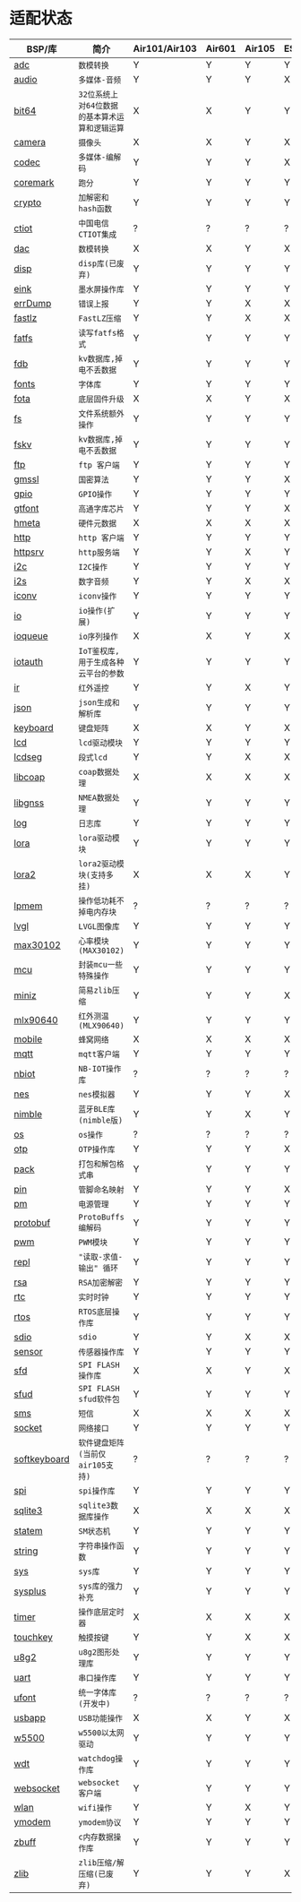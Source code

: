 # 适配状态

|BSP/库|简介|Air101/Air103|Air601|Air105|ESP32C3|ESP32S3|Air780E/Air700E|
|---|---|---|---|---|---|---|---|
|[adc](adc.md)|`数模转换`|Y|Y|Y|Y|Y|Y|
|[audio](audio.md)|`多媒体-音频`|Y|Y|Y|X|X|Y|
|[bit64](bit64.md)|`32位系统上对64位数据的基本算术运算和逻辑运算`|X|X|Y|Y|Y|Y|
|[camera](camera.md)|`摄像头`|X|X|Y|X|X|X|
|[codec](codec.md)|`多媒体-编解码`|Y|Y|Y|X|X|Y|
|[coremark](coremark.md)|`跑分`|Y|Y|Y|Y|Y|Y|
|[crypto](crypto.md)|`加解密和hash函数`|Y|Y|Y|Y|Y|Y|
|[ctiot](ctiot.md)|`中国电信CTIOT集成`|?|?|?|?|?|?|
|[dac](dac.md)|`数模转换`|X|X|Y|X|X|X|
|[disp](disp.md)|`disp库(已废弃)`|Y|Y|Y|Y|Y|Y|
|[eink](eink.md)|`墨水屏操作库`|Y|Y|Y|Y|Y|Y|
|[errDump](errDump.md)|`错误上报`|Y|Y|X|X|X|Y|
|[fastlz](fastlz.md)|`FastLZ压缩`|Y|Y|X|X|X|Y|
|[fatfs](fatfs.md)|`读写fatfs格式`|Y|Y|Y|Y|Y|Y|
|[fdb](fdb.md)|`kv数据库,掉电不丢数据`|Y|Y|Y|Y|Y|Y|
|[fonts](fonts.md)|`字体库`|Y|Y|Y|Y|Y|Y|
|[fota](fota.md)|`底层固件升级`|X|X|Y|X|X|Y|
|[fs](fs.md)|`文件系统额外操作`|Y|Y|Y|Y|Y|Y|
|[fskv](fskv.md)|`kv数据库,掉电不丢数据`|Y|Y|Y|Y|Y|Y|
|[ftp](ftp.md)|`ftp 客户端`|Y|Y|Y|Y|Y|Y|
|[gmssl](gmssl.md)|`国密算法`|Y|Y|Y|X|X|Y|
|[gpio](gpio.md)|`GPIO操作`|Y|Y|Y|Y|Y|Y|
|[gtfont](gtfont.md)|`高通字库芯片`|Y|Y|Y|X|X|Y|
|[hmeta](hmeta.md)|`硬件元数据`|X|X|X|X|X|Y|
|[http](http.md)|`http 客户端`|Y|Y|Y|Y|Y|Y|
|[httpsrv](httpsrv.md)|`http服务端`|Y|Y|X|Y|Y|Y|
|[i2c](i2c.md)|`I2C操作`|Y|Y|Y|Y|Y|Y|
|[i2s](i2s.md)|`数字音频`|Y|Y|X|X|X|Y|
|[iconv](iconv.md)|`iconv操作`|Y|Y|Y|Y|Y|Y|
|[io](io.md)|`io操作(扩展)`|Y|Y|Y|Y|Y|Y|
|[ioqueue](ioqueue.md)|`io序列操作`|X|X|Y|X|X|X|
|[iotauth](iotauth.md)|`IoT鉴权库, 用于生成各种云平台的参数`|Y|Y|Y|Y|Y|Y|
|[ir](ir.md)|`红外遥控`|Y|Y|X|Y|Y|Y|
|[json](json.md)|`json生成和解析库`|Y|Y|Y|Y|Y|Y|
|[keyboard](keyboard.md)|`键盘矩阵`|X|X|Y|X|X|X|
|[lcd](lcd.md)|`lcd驱动模块`|Y|Y|Y|Y|Y|Y|
|[lcdseg](lcdseg.md)|`段式lcd`|Y|Y|X|X|X|X|
|[libcoap](libcoap.md)|`coap数据处理`|X|X|X|X|X|X|
|[libgnss](libgnss.md)|`NMEA数据处理`|Y|Y|Y|Y|Y|Y|
|[log](log.md)|`日志库`|Y|Y|Y|Y|Y|Y|
|[lora](lora.md)|`lora驱动模块`|Y|Y|Y|Y|Y|Y|
|[lora2](lora2.md)|`lora2驱动模块(支持多挂)`|X|X|X|Y|Y|Y|
|[lpmem](lpmem.md)|`操作低功耗不掉电内存块`|?|?|?|?|?|?|
|[lvgl](lvgl.md)|`LVGL图像库`|Y|Y|Y|Y|Y|Y|
|[max30102](max30102.md)|`心率模块(MAX30102)`|Y|Y|Y|Y|Y|Y|
|[mcu](mcu.md)|`封装mcu一些特殊操作`|Y|Y|Y|Y|Y|Y|
|[miniz](miniz.md)|`简易zlib压缩`|Y|Y|Y|X|X|Y|
|[mlx90640](mlx90640.md)|`红外测温(MLX90640)`|Y|Y|Y|Y|Y|Y|
|[mobile](mobile.md)|`蜂窝网络`|X|X|X|X|X|Y|
|[mqtt](mqtt.md)|`mqtt客户端`|Y|Y|Y|Y|Y|Y|
|[nbiot](nbiot.md)|`NB-IOT操作库`|?|?|?|?|?|?|
|[nes](nes.md)|`nes模拟器`|Y|Y|Y|X|X|Y|
|[nimble](nimble.md)|`蓝牙BLE库(nimble版)`|Y|Y|X|Y|Y|X|
|[os](os.md)|`os操作`|?|?|?|?|?|?|
|[otp](otp.md)|`OTP操作库`|Y|Y|Y|X|X|Y|
|[pack](pack.md)|`打包和解包格式串`|Y|Y|Y|Y|Y|Y|
|[pin](pin.md)|`管脚命名映射`|Y|Y|Y|X|X|X|
|[pm](pm.md)|`电源管理`|Y|Y|Y|Y|Y|Y|
|[protobuf](protobuf.md)|`ProtoBuffs编解码`|Y|Y|Y|Y|Y|Y|
|[pwm](pwm.md)|`PWM模块`|Y|Y|Y|Y|Y|Y|
|[repl](repl.md)|`"读取-求值-输出" 循环`|Y|Y|Y|Y|Y|Y|
|[rsa](rsa.md)|`RSA加密解密`|Y|Y|Y|Y|Y|Y|
|[rtc](rtc.md)|`实时时钟`|Y|Y|Y|Y|Y|Y|
|[rtos](rtos.md)|`RTOS底层操作库`|Y|Y|Y|Y|Y|Y|
|[sdio](sdio.md)|`sdio`|Y|Y|X|X|X|X|
|[sensor](sensor.md)|`传感器操作库`|Y|Y|Y|Y|Y|Y|
|[sfd](sfd.md)|`SPI FLASH操作库`|X|X|Y|X|X|Y|
|[sfud](sfud.md)|`SPI FLASH sfud软件包`|Y|Y|Y|Y|Y|Y|
|[sms](sms.md)|`短信`|X|X|X|X|X|X|
|[socket](socket.md)|`网络接口`|Y|Y|Y|Y|Y|Y|
|[softkeyboard](softkeyboard.md)|`软件键盘矩阵(当前仅air105支持)`|?|?|?|?|?|?|
|[spi](spi.md)|`spi操作库`|Y|Y|Y|Y|Y|Y|
|[sqlite3](sqlite3.md)|`sqlite3数据库操作`|X|X|X|X|X|X|
|[statem](statem.md)|`SM状态机`|Y|Y|Y|Y|Y|Y|
|[string](string.md)|`字符串操作函数`|Y|Y|Y|Y|Y|Y|
|[sys](sys.md)|`sys库`|Y|Y|Y|Y|Y|Y|
|[sysplus](sysplus.md)|`sys库的强力补充`|Y|Y|Y|Y|Y|Y|
|[timer](timer.md)|`操作底层定时器`|X|X|X|X|X|X|
|[touchkey](touchkey.md)|`触摸按键`|Y|Y|X|X|X|X|
|[u8g2](u8g2.md)|`u8g2图形处理库`|Y|Y|Y|Y|Y|Y|
|[uart](uart.md)|`串口操作库`|Y|Y|Y|Y|Y|Y|
|[ufont](ufont.md)|`统一字体库(开发中)`|?|?|?|?|?|?|
|[usbapp](usbapp.md)|`USB功能操作`|X|X|Y|X|X|X|
|[w5500](w5500.md)|`w5500以太网驱动`|Y|Y|Y|Y|Y|Y|
|[wdt](wdt.md)|`watchdog操作库`|Y|Y|Y|Y|Y|Y|
|[websocket](websocket.md)|`websocket客户端`|Y|Y|Y|Y|Y|Y|
|[wlan](wlan.md)|`wifi操作`|Y|Y|X|Y|Y|Y|
|[ymodem](ymodem.md)|`ymodem协议`|Y|Y|Y|Y|Y|Y|
|[zbuff](zbuff.md)|`c内存数据操作库`|Y|Y|Y|Y|Y|Y|
|[zlib](zlib.md)|`zlib压缩/解压缩(已废弃)`|Y|Y|Y|X|X|X|
